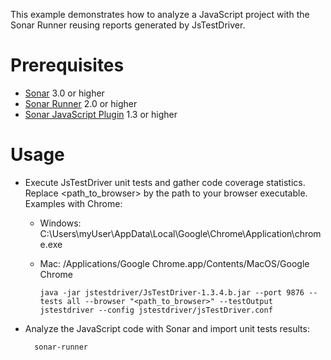 This example demonstrates how to analyze a JavaScript project with the Sonar Runner reusing reports generated by JsTestDriver.

Prerequisites
=============
* [Sonar](http://www.sonarsource.org/downloads/) 3.0 or higher
* [Sonar Runner](http://docs.codehaus.org/display/SONAR/Installing+and+Configuring+Sonar+Runner) 2.0 or higher
* [Sonar JavaScript Plugin](http://docs.codehaus.org/display/SONAR/JavaScript+Plugin) 1.3 or higher

Usage
=====
* Execute JsTestDriver unit tests and gather code coverage statistics. Replace <path_to_browser> by the path to your browser executable. Examples with Chrome:
  * Windows: C:\Users\myUser\AppData\Local\Google\Chrome\Application\chrome.exe
  * Mac: /Applications/Google Chrome.app/Contents/MacOS/Google Chrome

        java -jar jstestdriver/JsTestDriver-1.3.4.b.jar --port 9876 --tests all --browser "<path_to_browser>" --testOutput jstestdriver --config jstestdriver/jsTestDriver.conf

* Analyze the JavaScript code with Sonar and import unit tests results:

        sonar-runner
